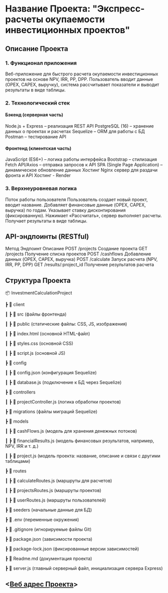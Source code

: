 # Название Проекта: "Экспресс-расчеты окупаемости инвестиционных проектов"

## Описание Проекта

### 1. Функционал приложения

Веб-приложение для быстрого расчета окупаемости инвестиционных проектов на основе NPV, IRR, PP, DPP. Пользователь вводит данные (OPEX, CAPEX, выручку), система рассчитывает показатели и выводит результаты в виде таблицы.

### 2. Технологический стек

#### Бэкенд (серверная часть)

Node.js + Express – реализация REST API
PostgreSQL (16) – хранение данных о проектах и расчетах
Sequelize – ORM для работы с БД
Postman – тестирование API

#### Фронтенд (клиентская часть)

JavaScript (ES6+) – логика работы интерфейса
Bootstrap – стилизация
Fetch API/Axios – отправка запросов к API
SPA (Single Page Application) – динамическое обновление данных
Хостинг
Nginx сервер для раздачи фронта и API
Хостинг - Render

### 3. Верхнеуровневая логика

Поток работы пользователя
Пользователь создает новый проект, вводит название.
Добавляет финансовые данные (OPEX, CAPEX, выручка) по годам.
Указывает ставку дисконтирования (фиксированную).
Нажимает «Рассчитать», сервер выполняет расчеты.
Получает результаты в виде таблицы.

## API-эндпоинты (RESTful)

Метод Эндпоинт Описание
POST /projects Создание проекта
GET /projects Получение списка проектов
POST /cashflows Добавление данных (OPEX, CAPEX, выручка)
POST /calculate Запуск расчета (NPV, IRR, PP, DPP)
GET /results/:project_id Получение результатов расчета

## Структура Проекта

📦 InvestmentCalculationProject

┣ 📂 client

┃ ┣ 📂 src (файлы фронтенда)

┃ ┣ 📂 public (статические файлы: CSS, JS, изображения)

┃ ┣ 📜 index.html (основной HTML-файл)

┃ ┣ 📜 styles.css (основной CSS)

┃ ┣ 📜 script.js (основной JS)

┣ 📂 config

┃ ┣ 📜 config.json (конфигурация Sequelize)

┃ ┣ 📜 database.js (подключение к БД через Sequelize)

┣ 📂 controllers

┃ ┣ 📜 projectController.js (логика обработки проектов)

┣ 📂 migrations (файлы миграций Sequelize)

┣ 📂 models

┃ ┣ 📜 cashFlows.js (модель для хранения денежных потоков)

┃ ┣ 📜 financialResults.js (модель финансовых результатов, например, NPV, IRR и т. д.)

┃ ┣ 📜 project.js (модель проекта: название, описание и связи с другими таблицами)

┣ 📂 routes

┃ ┣ 📜 calculateRoutes.js (маршруты для расчетов)

┃ ┣ 📜 projectsRoutes.js (маршруты проектов)

┃ ┣ 📜 userRoutes.js (маршруты пользователей)

┣ 📂 seeders (начальные данные для БД)

┣ 📜 .env (переменные окружения)

┣ 📜 .gitignore (игнорируемые файлы Git)

┣ 📜 package.json (зависимости проекта)

┣ 📜 package-lock.json (фиксированные версии зависимостей)

┣ 📜 Readme.md (документация проекта)

┣ 📜 server.js (главный серверный файл, инициализация сервера Express)

## <[Веб адрес Проекта](https://investment-calc.onrender.com)>
